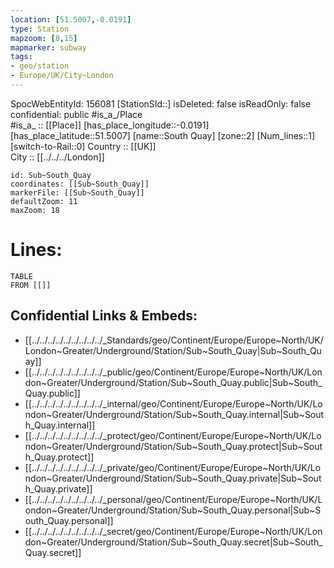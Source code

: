 ```yaml
---
location: [51.5007,-0.0191] 
type: Station 
mapzoom: [8,15] 
mapmarker: subway 
tags:
- geo/station
- Europe/UK/City~London
---
```

SpocWebEntityId: 156081
[StationSId::] 
isDeleted: false
isReadOnly: false
confidential: public
#is_a_/Place  
#is_a_ :: [[Place]] 
[has_place_longitude::-0.0191] 
[has_place_latitude::51.5007] 
[name::South Quay] 
[zone::2] 
[Num_lines::1] 
[switch-to-Rail::0] 
Country :: [[UK]]  
City :: [[../../../London]]  


```leaflet
id: Sub~South_Quay
coordinates: [[Sub~South_Quay]] 
markerFile: [[Sub~South_Quay]] 
defaultZoom: 11 
maxZoom: 18
```


# Lines: 
```dataview
TABLE 
FROM [[]] 
```

## Confidential Links & Embeds: 
- [[../../../../../../../../../_Standards/geo/Continent/Europe/Europe~North/UK/London~Greater/Underground/Station/Sub~South_Quay|Sub~South_Quay]] 
- [[../../../../../../../../../_public/geo/Continent/Europe/Europe~North/UK/London~Greater/Underground/Station/Sub~South_Quay.public|Sub~South_Quay.public]] 
- [[../../../../../../../../../_internal/geo/Continent/Europe/Europe~North/UK/London~Greater/Underground/Station/Sub~South_Quay.internal|Sub~South_Quay.internal]] 
- [[../../../../../../../../../_protect/geo/Continent/Europe/Europe~North/UK/London~Greater/Underground/Station/Sub~South_Quay.protect|Sub~South_Quay.protect]] 
- [[../../../../../../../../../_private/geo/Continent/Europe/Europe~North/UK/London~Greater/Underground/Station/Sub~South_Quay.private|Sub~South_Quay.private]] 
- [[../../../../../../../../../_personal/geo/Continent/Europe/Europe~North/UK/London~Greater/Underground/Station/Sub~South_Quay.personal|Sub~South_Quay.personal]] 
- [[../../../../../../../../../_secret/geo/Continent/Europe/Europe~North/UK/London~Greater/Underground/Station/Sub~South_Quay.secret|Sub~South_Quay.secret]] 
